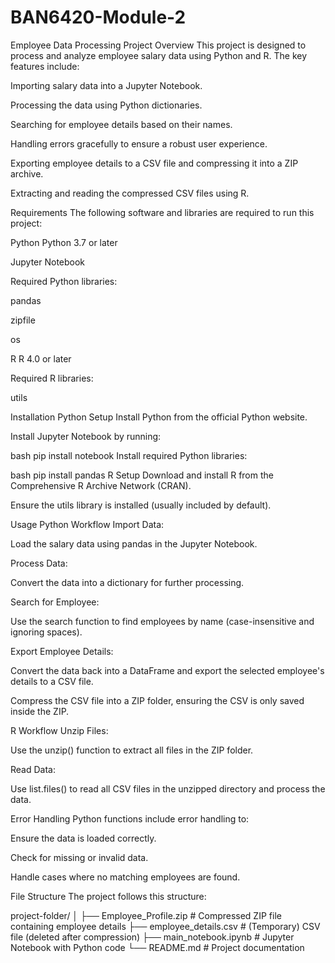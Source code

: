 # BAN6420-Module-2
Employee Data Processing Project
Overview
This project is designed to process and analyze employee salary data using Python and R. The key features include:

Importing salary data into a Jupyter Notebook.

Processing the data using Python dictionaries.

Searching for employee details based on their names.

Handling errors gracefully to ensure a robust user experience.

Exporting employee details to a CSV file and compressing it into a ZIP archive.

Extracting and reading the compressed CSV files using R.

Requirements
The following software and libraries are required to run this project:

Python
Python 3.7 or later

Jupyter Notebook

Required Python libraries:

pandas

zipfile

os

R
R 4.0 or later

Required R libraries:

utils

Installation
Python Setup
Install Python from the official Python website.

Install Jupyter Notebook by running:

bash
pip install notebook
Install required Python libraries:

bash
pip install pandas
R Setup
Download and install R from the Comprehensive R Archive Network (CRAN).

Ensure the utils library is installed (usually included by default).

Usage
Python Workflow
Import Data:

Load the salary data using pandas in the Jupyter Notebook.

Process Data:

Convert the data into a dictionary for further processing.

Search for Employee:

Use the search function to find employees by name (case-insensitive and ignoring spaces).

Export Employee Details:

Convert the data back into a DataFrame and export the selected employee's details to a CSV file.

Compress the CSV file into a ZIP folder, ensuring the CSV is only saved inside the ZIP.

R Workflow
Unzip Files:

Use the unzip() function to extract all files in the ZIP folder.

Read Data:

Use list.files() to read all CSV files in the unzipped directory and process the data.

Error Handling
Python functions include error handling to:

Ensure the data is loaded correctly.

Check for missing or invalid data.

Handle cases where no matching employees are found.



File Structure
The project follows this structure:

project-folder/
│
├── Employee_Profile.zip        # Compressed ZIP file containing employee details
  ├── employee_details.csv        # (Temporary) CSV file (deleted after compression)
├── main_notebook.ipynb         # Jupyter Notebook with Python code
└── README.md                   # Project documentation




